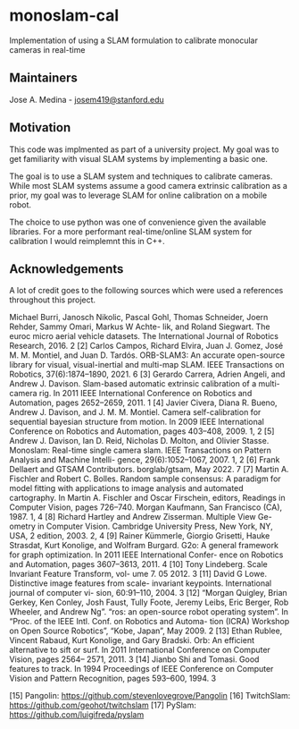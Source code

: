 # monoslam-cal

Implementation of using a SLAM formulation to calibrate monocular cameras in real-time

## Maintainers

Jose A. Medina - josem419@stanford.edu

## Motivation

This code was implmented as part of a university project. My goal was to get familiarity with visual SLAM systems by implementing a basic one. 

The goal is to use a SLAM system and techniques to calibrate cameras. While most SLAM systems assume a good camera extrinsic calibration as a prior, my goal was to leverage SLAM for online calibration on a mobile robot. 

The choice to use python was one of convenience given the available libraries. For a more performant real-time/online SLAM system for calibration I would reimplemnt this in C++. 

## Acknowledgements

A lot of credit goes to the following sources which were used a references throughout this project. 


Michael Burri, Janosch Nikolic, Pascal Gohl, Thomas
Schneider, Joern Rehder, Sammy Omari, Markus W Achte-
lik, and Roland Siegwart. The euroc micro aerial vehicle
datasets. The International Journal of Robotics Research,
2016. 2
[2] Carlos Campos, Richard Elvira, Juan J. Gomez, José M. M.
Montiel, and Juan D. Tardós. ORB-SLAM3: An accurate
open-source library for visual, visual-inertial and multi-map
SLAM. IEEE Transactions on Robotics, 37(6):1874–1890,
2021. 6
[3] Gerardo Carrera, Adrien Angeli, and Andrew J. Davison.
Slam-based automatic extrinsic calibration of a multi-camera
rig. In 2011 IEEE International Conference on Robotics and
Automation, pages 2652–2659, 2011. 1
[4] Javier Civera, Diana R. Bueno, Andrew J. Davison, and
J. M. M. Montiel. Camera self-calibration for sequential
bayesian structure from motion. In 2009 IEEE International
Conference on Robotics and Automation, pages 403–408,
2009. 1, 2
[5] Andrew J. Davison, Ian D. Reid, Nicholas D. Molton, and
Olivier Stasse. Monoslam: Real-time single camera slam.
IEEE Transactions on Pattern Analysis and Machine Intelli-
gence, 29(6):1052–1067, 2007. 1, 2
[6] Frank Dellaert and GTSAM Contributors. borglab/gtsam,
May 2022. 7
[7] Martin A. Fischler and Robert C. Bolles. Random sample
consensus: A paradigm for model fitting with applications
to image analysis and automated cartography. In Martin A.
Fischler and Oscar Firschein, editors, Readings in Computer
Vision, pages 726–740. Morgan Kaufmann, San Francisco
(CA), 1987. 1, 4
[8] Richard Hartley and Andrew Zisserman. Multiple View Ge-
ometry in Computer Vision. Cambridge University Press,
New York, NY, USA, 2 edition, 2003. 2, 4
[9] Rainer Kümmerle, Giorgio Grisetti, Hauke Strasdat, Kurt
Konolige, and Wolfram Burgard. G2o: A general framework
for graph optimization. In 2011 IEEE International Confer-
ence on Robotics and Automation, pages 3607–3613, 2011.
4
[10] Tony Lindeberg. Scale Invariant Feature Transform, vol-
ume 7. 05 2012. 3
[11] David G Lowe. Distinctive image features from scale-
invariant keypoints. International journal of computer vi-
sion, 60:91–110, 2004. 3
[12] “Morgan Quigley, Brian Gerkey, Ken Conley, Josh Faust,
Tully Foote, Jeremy Leibs, Eric Berger, Rob Wheeler, and
Andrew Ng”. “ros: an open-source robot operating system”.
In “Proc. of the IEEE Intl. Conf. on Robotics and Automa-
tion (ICRA) Workshop on Open Source Robotics”, “Kobe,
Japan”, May 2009. 2
[13] Ethan Rublee, Vincent Rabaud, Kurt Konolige, and Gary
Bradski. Orb: An efficient alternative to sift or surf. In 2011
International Conference on Computer Vision, pages 2564–
2571, 2011. 3
[14] Jianbo Shi and Tomasi. Good features to track. In 1994
Proceedings of IEEE Conference on Computer Vision and
Pattern Recognition, pages 593–600, 1994. 3

[15] Pangolin: https://github.com/stevenlovegrove/Pangolin
[16] TwitchSlam: https://github.com/geohot/twitchslam 
[17] PySlam: https://github.com/luigifreda/pyslam 